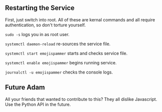 ## Restarting the Service

First, just switch into root. All of these are kernal commands and all require authentication, so don't torture yourself.

`sudo -s` logs you in as root user.

`systemctl daemon-reload` re-sources the service file.


`systemctl start emojispammer` starts and checks service file.

`systemctl enable emojispammer` begins running service.

`journalctl -u emojispammer` checks the console logs.

## Future Adam
All your friends that wanted to contribute to this? They all dislike Javascript. Use the Python API in the future.
